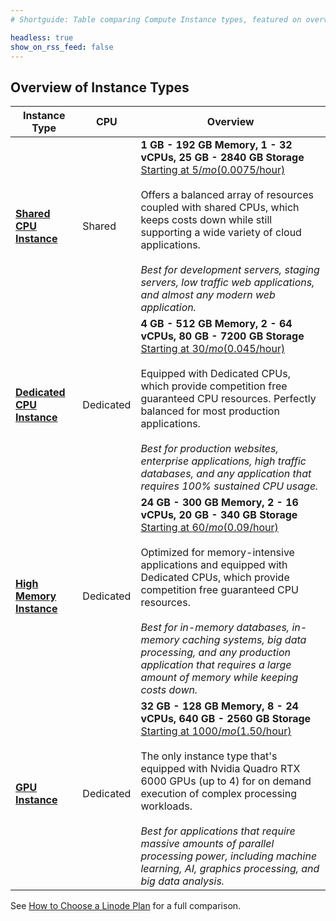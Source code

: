 ```yaml
---
# Shortguide: Table comparing Compute Instance types, featured on overview pages within product documentation

headless: true
show_on_rss_feed: false
---
```


## Overview of Instance Types

| Instance Type | CPU | Overview |
| -- | -- | -- |
| [**Shared CPU Instance**](https://www.linode.com/products/shared/) | Shared | **1 GB - 192 GB Memory, 1 - 32 vCPUs, 25 GB - 2840 GB Storage**<br>[Starting at $5/mo ($0.0075/hour)](https://www.linode.com/pricing/#compute-shared)<br><br>Offers a balanced array of resources coupled with shared CPUs, which keeps costs down while still supporting a wide variety of cloud applications.<br><br>*Best for development servers, staging servers, low traffic web applications, and almost any modern web application.* |
| [**Dedicated CPU Instance**](https://www.linode.com/products/dedicated-cpu/) | Dedicated | **4 GB - 512 GB Memory, 2 - 64 vCPUs, 80 GB - 7200 GB Storage**<br>[Starting at $30/mo ($0.045/hour)](https://www.linode.com/pricing/#compute-dedicated)<br><br>Equipped with Dedicated CPUs, which provide competition free guaranteed CPU resources. Perfectly balanced for most production applications.<br><br>*Best for production websites, enterprise applications, high traffic databases, and any application that requires 100% sustained CPU usage.* |
| [**High Memory Instance**](https://www.linode.com/products/high-memory/) | Dedicated | **24 GB - 300 GB Memory, 2 - 16 vCPUs, 20 GB - 340 GB Storage**<br>[Starting at $60/mo ($0.09/hour)](https://www.linode.com/pricing/#compute-high-memory)<br><br>Optimized for memory-intensive applications and equipped with Dedicated CPUs, which provide competition free guaranteed CPU resources.<br><br>*Best for in-memory databases, in-memory caching systems, big data processing, and any production application that requires a large amount of memory while keeping costs down.* |
| [**GPU Instance**](https://www.linode.com/products/gpu/) | Dedicated | **32 GB - 128 GB Memory, 8 - 24 vCPUs, 640 GB - 2560 GB Storage**<br>[Starting at $1000/mo ($1.50/hour)](https://www.linode.com/pricing/#compute-gpu)<br><br>The only instance type that's equipped with Nvidia Quadro RTX 6000 GPUs (up to 4) for on demand execution of complex processing workloads. <br><br>*Best for applications that require massive amounts of parallel processing power, including machine learning, AI, graphics processing, and big data analysis.* |

See [How to Choose a Linode Plan](/docs/guides/how-to-choose-a-linode-plan/) for a full comparison.